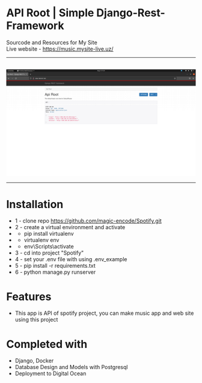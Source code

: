 
# API Root | Simple Django-Rest-Framework 
Sourcode and Resources for My Site <br>
Live website - https://music.mysite-live.uz/ <hr><br>
<img src="./docs/spotify.png">
<hr>

# Installation
* 1 - clone repo https://github.com/magic-encode/Spotify.git
* 2 - create a virtual environment and activate
*  - pip install virtualenv
*  - virtualenv env
*  - env\Scripts\activate
* 3 - cd into project "Spotify"
* 4 - set your .env file with using .env_example
* 5 - pip install -r requirements.txt
* 6 - python manage.py runserver


# Features
* This app is API of spotify project, you can make music app and web site using this project


# Completed with
* Django, Docker 
* Database Design and Models with Postgresql
* Deployment to Digital Ocean
